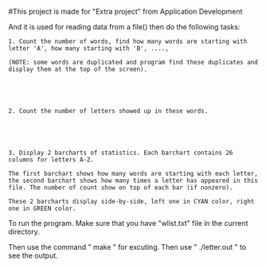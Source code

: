 #This project is made for "Extra project" from Application Development

 And it is used for reading data from a file() then do the following tasks:

 

	1. Count the number of words, find how many words are starting with letter 'A', how many starting with 'B', ...., 

	(NOTE: some words are duplicated and program find these duplicates and display them at the top of the screen).





	2. Count the number of letters showed up in these words.





	3. Display 2 barcharts of statistics. Each barchart contains 26 columns for letters A-Z. 

	The first barchart shows how many words are starting with each letter, the second barchart shows how many times a letter has appeared in this file. The number of count show on top of each bar (if nonzero). 

	These 2 barcharts display side-by-side, left one in CYAN color, right one in GREEN color.



To run the program. Make sure that you have "wlist.txt" file in the current directory. 

Then use the command " make " for excuting. Then use " ./letter.out " to see the output.
